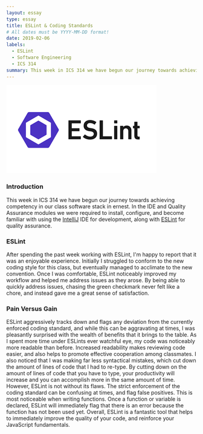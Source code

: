 ```yaml
---
layout: essay
type: essay
title: ESLint & Coding Standards
# All dates must be YYYY-MM-DD format!
date: 2019-02-06
labels:
  - ESLint
  - Software Engineering
  - ICS 314
summary: This week in ICS 314 we have begun our journey towards achieving competency in our class software stack in ernest. In the IDE and Quality Assurance modules we were required to install, configure, and become familiar with using the...
---
```


<img class="ui medium rounded image" src="../images/eslint.png">

### Introduction

This week in ICS 314 we have begun our journey towards achieving competency in our class software stack in ernest. In the IDE and Quality Assurance modules we were required to install, configure, and become familiar with using the [IntelliJ](https://www.jetbrains.com/student/) IDE for development, along with [ESLint](https://eslint.org/) for quality assurance. 

### ESLint

After spending the past week working with ESLint, I'm happy to report that it was an enjoyable experience. Initially I struggled to conform to the new coding style for this class, but eventually managed to acclimate to the new convention. Once I was comfortable, ESLint noticeably improved my workflow and helped me address issues as they arose. By being able to quickly address issues, chasing the green checkmark never felt like a chore, and instead gave me a great sense of satisfaction.  

### Pain Versus Gain

ESLint aggressively tracks down and flags any deviation from the currently enforced coding standard, and while this can be aggravating at times, I was pleasantly surprised with the wealth of benefits that it brings to the table. As I spent more time under ESLints ever watchful eye, my code was noticeably more readable than before. Increased readability makes reviewing code easier, and also helps to promote effective cooperation among classmates. I also noticed that I was making far less syntactical mistakes, which cut down the amount of lines of code that I had to re-type. By cutting down on the amount of lines of code that you have to type, your productivity will increase and you can accomplish more in the same amount of time. However, ESLint is not without its flaws. The strict enforcement of the coding standard can be confusing at times, and flag false positives. This is most noticeable when writing functions. Once a function or variable is declared, ESLint will immediately flag that there is an error because the function has not been used yet. Overall, ESLint is a fantastic tool that helps to immediately improve the quality of your code, and reinforce your JavaScript fundamentals. 

